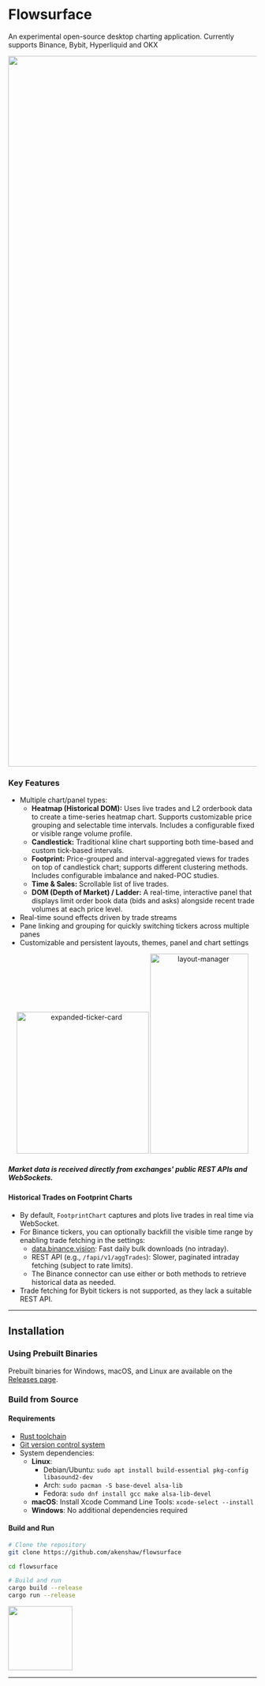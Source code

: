# Flowsurface

An experimental open-source desktop charting application. Currently supports Binance, Bybit, Hyperliquid and OKX

<div align="center">
  <img width="2330" height="1440" alt="overview-layout-1" src="https://github.com/user-attachments/assets/7875117e-2475-4549-ac8c-6d350dacdb75" />
</div>

### Key Features

-   Multiple chart/panel types:
    -   **Heatmap (Historical DOM):** Uses live trades and L2 orderbook data to create a time-series heatmap chart. Supports customizable price grouping and selectable time intervals. Includes a configurable fixed or visible range volume profile.
    -   **Candlestick:** Traditional kline chart supporting both time-based and custom tick-based intervals.
    -   **Footprint:** Price-grouped and interval-aggregated views for trades on top of candlestick chart; supports different clustering methods. Includes configurable imbalance and naked-POC studies.
    -   **Time & Sales:** Scrollable list of live trades.
    -   **DOM (Depth of Market) / Ladder:** A real-time, interactive panel that displays limit order book data (bids and asks) alongside recent trade volumes at each price level.
-   Real-time sound effects driven by trade streams
-   Pane linking and grouping for quickly switching tickers across multiple panes
-   Customizable and persistent layouts, themes, panel and chart settings

<div align="center">
  <img width="268" height="287" alt="expanded-ticker-card" src="https://github.com/user-attachments/assets/ab8776b1-7e81-4a2d-a9e7-42d3b238cf1a" />
  <img width="199" height="405" alt="layout-manager" src="https://github.com/user-attachments/assets/63b5cf07-c4bf-4199-90b4-f7530c60de63" />
</div>

##### Market data is received directly from exchanges' public REST APIs and WebSockets.

#### Historical Trades on Footprint Charts

-   By default, `FootprintChart` captures and plots live trades in real time via WebSocket.
-   For Binance tickers, you can optionally backfill the visible time range by enabling trade fetching in the settings:
    -   [data.binance.vision](https://data.binance.vision/): Fast daily bulk downloads (no intraday).
    -   REST API (e.g., `/fapi/v1/aggTrades`): Slower, paginated intraday fetching (subject to rate limits).
    -   The Binance connector can use either or both methods to retrieve historical data as needed.
-   Trade fetching for Bybit tickers is not supported, as they lack a suitable REST API.

---

## Installation

### Using Prebuilt Binaries

Prebuilt binaries for Windows, macOS, and Linux are available on the [Releases page](https://github.com/akenshaw/flowsurface/releases).

### Build from Source

#### Requirements

-   [Rust toolchain](https://www.rust-lang.org/tools/install)
-   [Git version control system](https://git-scm.com/)
-   System dependencies:
    -   **Linux**:
        -   Debian/Ubuntu: `sudo apt install build-essential pkg-config libasound2-dev`
        -   Arch: `sudo pacman -S base-devel alsa-lib`
        -   Fedora: `sudo dnf install gcc make alsa-lib-devel`
    -   **macOS**: Install Xcode Command Line Tools: `xcode-select --install`
    -   **Windows**: No additional dependencies required

#### Build and Run

```bash
# Clone the repository
git clone https://github.com/akenshaw/flowsurface

cd flowsurface

# Build and run
cargo build --release
cargo run --release
```

<a href="https://github.com/iced-rs/iced">
  <img src="https://gist.githubusercontent.com/hecrj/ad7ecd38f6e47ff3688a38c79fd108f0/raw/74384875ecbad02ae2a926425e9bcafd0695bade/color.svg" width="130px">
</a>

---
